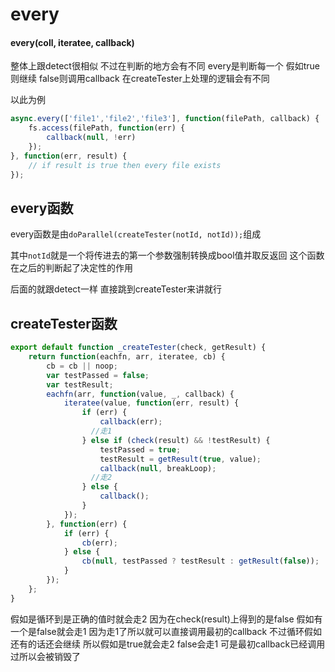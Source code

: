 # every

#### every(coll, iteratee, callback)

整体上跟detect很相似 不过在判断的地方会有不同 every是判断每一个 假如true则继续 false则调用callback 在createTester上处理的逻辑会有不同

以此为例

```javascript
async.every(['file1','file2','file3'], function(filePath, callback) {
    fs.access(filePath, function(err) {
        callback(null, !err)
    });
}, function(err, result) {
    // if result is true then every file exists
});
```

## every函数

every函数是由`doParallel(createTester(notId, notId));`组成

其中`notId`就是一个将传进去的第一个参数强制转换成bool值并取反返回 这个函数在之后的判断起了决定性的作用

后面的就跟detect一样 直接跳到createTester来讲就行

## createTester函数

```javascript
export default function _createTester(check, getResult) {
    return function(eachfn, arr, iteratee, cb) {
        cb = cb || noop;
        var testPassed = false;
        var testResult;
        eachfn(arr, function(value, _, callback) {
            iteratee(value, function(err, result) {
                if (err) {
                    callback(err);
                  //走1
                } else if (check(result) && !testResult) {
                    testPassed = true;
                    testResult = getResult(true, value);
                    callback(null, breakLoop);
                  //走2
                } else {
                    callback();
                }
            });
        }, function(err) {
            if (err) {
                cb(err);
            } else {
                cb(null, testPassed ? testResult : getResult(false));
            }
        });
    };
}
```

假如是循环到是正确的值时就会走2 因为在check(result)上得到的是false 假如有一个是false就会走1 因为走1了所以就可以直接调用最初的callback 不过循环假如还有的话还会继续 所以假如是true就会走2 false会走1 可是最初callback已经调用过所以会被销毁了
